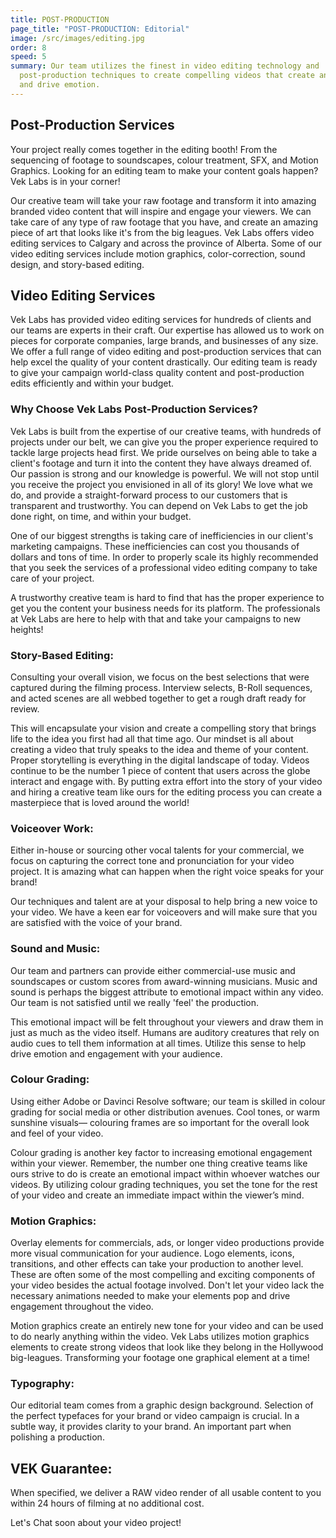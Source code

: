 ```yaml
---
title: POST-PRODUCTION
page_title: "POST-PRODUCTION: Editorial"
image: /src/images/editing.jpg
order: 8
speed: 5
summary: Our team utilizes the finest in video editing technology and
  post-production techniques to create compelling videos that create an impact
  and drive emotion.
---
```


## Post-Production Services

Your project really comes together in the editing booth! From the sequencing of footage to soundscapes, colour treatment, SFX, and Motion Graphics. Looking for an editing team to make your content goals happen? Vek Labs is in your corner!

Our creative team will take your raw footage and transform it into amazing branded video content that will inspire and engage your viewers. We can take care of any type of raw footage that you have, and create an amazing piece of art that looks like it's from the big leagues. Vek Labs offers video editing services to Calgary and across the province of Alberta. Some of our video editing services include motion graphics, color-correction, sound design, and story-based editing.

## Video Editing Services

Vek Labs has provided video editing services for hundreds of clients and our teams are experts in their craft. Our expertise has allowed us to work on pieces for corporate companies, large brands, and businesses of any size. We offer a full range of video editing and post-production services that can help excel the quality of your content drastically. Our editing team is ready to give your campaign world-class quality content and post-production edits efficiently and within your budget.

### Why Choose Vek Labs Post-Production Services?

Vek Labs is built from the expertise of our creative teams, with hundreds of projects under our belt, we can give you the proper experience required to tackle large projects head first. We pride ourselves on being able to take a client's footage and turn it into the content they have always dreamed of. Our passion is strong and our knowledge is powerful. We will not stop until you receive the project you envisioned in all of its glory! We love what we do, and provide a straight-forward process to our customers that is transparent and trustworthy. You can depend on Vek Labs to get the job done right, on time, and within your budget.

One of our biggest strengths is taking care of inefficiencies in our client's marketing campaigns. These inefficiencies can cost you thousands of dollars and tons of time. In order to properly scale its highly recommended that you seek the services of a professional video editing company to take care of your project.

A trustworthy creative team is hard to find that has the proper experience to get you the content your business needs for its platform. The professionals at Vek Labs are here to help with that and take your campaigns to new heights!

### Story-Based Editing:

Consulting your overall vision, we focus on the best selections that were captured during the filming process. Interview selects, B-Roll sequences, and acted scenes are all webbed together to get a rough draft ready for review.

This will encapsulate your vision and create a compelling story that brings life to the idea you first had all that time ago. Our mindset is all about creating a video that truly speaks to the idea and theme of your content. Proper storytelling is everything in the digital landscape of today. Videos continue to be the number 1 piece of content that users across the globe interact and engage with. By putting extra effort into the story of your video and hiring a creative team like ours for the editing process you can create a masterpiece that is loved around the world!

### Voiceover Work:

Either in-house or sourcing other vocal talents for your commercial, we focus on capturing the correct tone and pronunciation for your video project. It is amazing what can happen when the right voice speaks for your brand!

Our techniques and talent are at your disposal to help bring a new voice to your video. We have a keen ear for voiceovers and will make sure that you are satisfied with the voice of your brand.

### Sound and Music:

Our team and partners can provide either commercial-use music and soundscapes or custom scores from award-winning musicians. Music and sound is perhaps the biggest attribute to emotional impact within any video. Our team is not satisfied until we really 'feel' the production.

This emotional impact will be felt throughout your viewers and draw them in just as much as the video itself. Humans are auditory creatures that rely on audio cues to tell them information at all times. Utilize this sense to help drive emotion and engagement with your audience.

### Colour Grading:

Using either Adobe or Davinci Resolve software; our team is skilled in colour grading for social media or other distribution avenues. Cool tones, or warm sunshine visuals— colouring frames are so important for the overall look and feel of your video.

Colour grading is another key factor to increasing emotional engagement within your viewer. Remember, the number one thing creative teams like ours strive to do is create an emotional impact within whoever watches our videos. By utilizing colour grading techniques, you set the tone for the rest of your video and create an immediate impact within the viewer’s mind.

### Motion Graphics:

Overlay elements for commercials, ads, or longer video productions provide more visual communication for your audience. Logo elements, icons, transitions, and other effects can take your production to another level. These are often some of the most compelling and exciting components of your video besides the actual footage involved. Don't let your video lack the necessary animations needed to make your elements pop and drive engagement throughout the video.

Motion graphics create an entirely new tone for your video and can be used to do nearly anything within the video. Vek Labs utilizes motion graphics elements to create strong videos that look like they belong in the Hollywood big-leagues. Transforming your footage one graphical element at a time!

### Typography:

Our editorial team comes from a graphic design background. Selection of the perfect typefaces for your brand or video campaign is crucial. In a subtle way, it provides clarity to your brand. An important part when polishing a production.

## VEK Guarantee:

When specified, we deliver a RAW video render of all usable content to you within 24 hours of filming at no additional cost.

Let's Chat soon about your video project!
